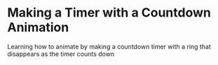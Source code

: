 # Making a Timer with a Countdown Animation

Learning how to animate by making a countdown timer with a ring that disappears as the timer counts down
